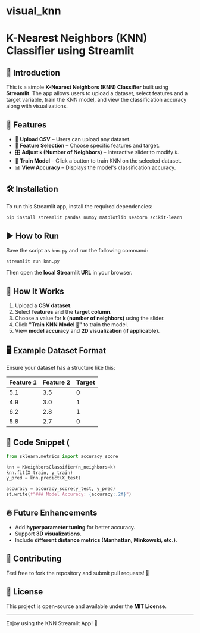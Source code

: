 # visual_knn
# K-Nearest Neighbors (KNN) Classifier using Streamlit

## 📌 Introduction

This is a simple **K-Nearest Neighbors (KNN) Classifier** built using **Streamlit**. The app allows users to upload a dataset, select features and a target variable, train the KNN model, and view the classification accuracy along with visualizations.

## 🚀 Features

- 📂 **Upload CSV** – Users can upload any dataset.
- 🔧 **Feature Selection** – Choose specific features and target.
- 🎛 **Adjust ****`k`**** (Number of Neighbors)** – Interactive slider to modify `k`.
- 🎯 **Train Model** – Click a button to train KNN on the selected dataset.
- 📊 **View Accuracy** – Displays the model's classification accuracy.


## 🛠 Installation

To run this Streamlit app, install the required dependencies:

```bash
pip install streamlit pandas numpy matplotlib seaborn scikit-learn
```

## ▶️ How to Run

Save the script as `knn.py` and run the following command:

```bash
streamlit run knn.py
```

Then open the **local Streamlit URL** in your browser.

## 📜 How It Works

1. Upload a **CSV dataset**.
2. Select **features** and the **target column**.
3. Choose a value for **k (number of neighbors)** using the slider.
4. Click **"Train KNN Model 🚀"** to train the model.
5. View **model accuracy** and **2D visualization (if applicable)**.

## 🖥 Example Dataset Format

Ensure your dataset has a structure like this:

| Feature 1 | Feature 2 | Target |
| --------- | --------- | ------ |
| 5.1       | 3.5       | 0      |
| 4.9       | 3.0       | 1      |
| 6.2       | 2.8       | 1      |
| 5.8       | 2.7       | 0      |

## 📌 Code Snippet (

```python
from sklearn.metrics import accuracy_score

knn = KNeighborsClassifier(n_neighbors=k)
knn.fit(X_train, y_train)
y_pred = knn.predict(X_test)

accuracy = accuracy_score(y_test, y_pred)
st.write(f"### Model Accuracy: {accuracy:.2f}")
```

## 🔥 Future Enhancements

- Add **hyperparameter tuning** for better accuracy.
- Support **3D visualizations**.
- Include **different distance metrics (Manhattan, Minkowski, etc.)**.

## 🤝 Contributing

Feel free to fork the repository and submit pull requests! 🚀

## 📜 License

This project is open-source and available under the **MIT License**.

---

Enjoy using the KNN Streamlit App! 🎉

